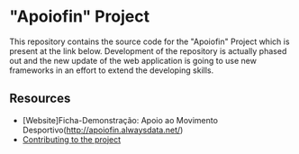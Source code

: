 "Apoiofin" Project
=======

This repository contains the source code for the "Apoiofin" Project which is present at the link below.
Development of the repository is actually phased out and the new update of the web application is going to use new frameworks in an effort to extend the developing skills.

## Resources

* [Website]Ficha-Demonstração: Apoio ao Movimento Desportivo(http://apoiofin.alwaysdata.net/)
* [Contributing to the project](mailto:chartervu@operamail.com)
